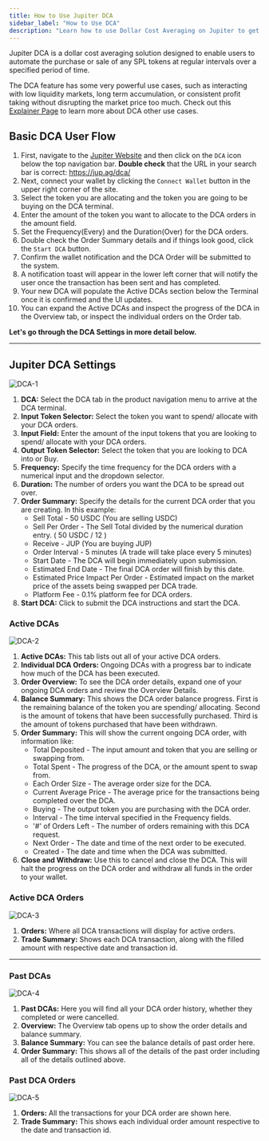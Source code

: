 ```yaml
---
title: How to Use Jupiter DCA
sidebar_label: "How to Use DCA"
description: "Learn how to use Dollar Cost Averaging on Jupiter to get the best price on your trades."
---
```


<head>
    <title>How to use Dollar Cost Averaging (DCA) on Jupiter</title>
    <meta name="twitter:card" content="summary" />
</head>

Jupiter DCA is a dollar cost averaging solution designed to enable users to automate the purchase or sale of any SPL tokens at regular intervals over a specified period of time.

The DCA feature has some very powerful use cases, such as interacting with low liquidity markets, long term accumulation, or consistent profit taking without disrupting the market price too much. Check out this [Explainer Page](https://station.jup.ag/guides/dca/explainer) to learn more about DCA other use cases.

## Basic DCA User Flow

1. First, navigate to the [Jupiter Website](https://jup.ag/) and then click on the `DCA` icon below the top navigation bar. **Double check** that the URL in your search bar is correct: https://jup.ag/dca/
2. Next, connect your wallet by clicking the `Connect Wallet` button in the upper right corner of the site.
3. Select the token you are allocating and the token you are going to be buying on the DCA terminal.
4. Enter the amount of the token you want to allocate to the DCA orders in the amount field. 
5. Set the Frequency(Every) and the Duration(Over) for the DCA orders. 
6. Double check the Order Summary details and if things look good, click the `Start DCA` button.
7. Confirm the wallet notification and the DCA Order will be submitted to the system. 
8. A notification toast will appear in the lower left corner that will notify the user once the transaction has been sent and has completed.
9. Your new DCA will populate the Active DCAs section below the Terminal once it is confirmed and the UI updates.
10. You can expand the Active DCAs and inspect the progress of the DCA in the Overview tab, or inspect the individual orders on the Order tab.

**Let's go through the DCA Settings in more detail below.**

---

## Jupiter DCA Settings

![DCA-1](../img/dca/dca-1.png)

1. **DCA:** Select the DCA tab in the product navigation menu to arrive at the DCA terminal.
2. **Input Token Selector:** Select the token you want to spend/ allocate with your DCA orders.
3. **Input Field:** Enter the amount of the input tokens that you are looking to spend/ allocate with your DCA orders.
4. **Output Token Selector:** Select the token that you are looking to DCA into or Buy.
5. **Frequency:** Specify the time frequency for the DCA orders with a numerical input and the dropdown selector.
6. **Duration:** The number of orders you want the DCA to be spread out over. 
7. **Order Summary:** Specify the details for the current DCA order that you are creating. 
    In this example:
    - Sell Total - 50 USDC (You are selling USDC)
    - Sell Per Order - The Sell Total divided by the numerical duration entry. ( 50 USDC / 12 )
    - Receive - JUP (You are buying JUP)
    - Order Interval - 5 minutes (A trade will take place every 5 minutes)
    - Start Date - The DCA will begin immediately upon submission.
    - Estimated End Date - The final DCA order will finish by this date.
    - Estimated Price Impact Per Order - Estimated impact on the market price of the assets being swapped per DCA trade.
    - Platform Fee - 0.1% platform fee for DCA orders.
8. **Start DCA:** Click to submit the DCA instructions and start the DCA.

### Active DCAs

![DCA-2](../img/dca/dca-2.png)

1. **Active DCAs:** This tab lists out all of your active DCA orders.
2. **Individual DCA Orders:** Ongoing DCAs with a progress bar to indicate how much of the DCA has been executed.
3. **Order Overview:** To see the DCA order details, expand one of your ongoing DCA orders and review the Overview Details.
4. **Balance Summary:** This shows the DCA order balance progress. First is the remaining balance of the token you are spending/ allocating. Second is the amount of tokens that have been successfully purchased. Third is the amount of tokens purchased that have been withdrawn.
5. **Order Summary:** This will show the current ongoing DCA order, with information like:
    - Total Deposited - The input amount and token that you are selling or swapping from.
    - Total Spent - The progress of the DCA, or the amount spent to swap from.
    - Each Order Size - The average order size for the DCA.
    - Current Average Price - The average price for the transactions being completed over the DCA.
    - Buying - The output token you are purchasing with the DCA order.
    - Interval - The time interval specified in the Frequency fields.
    - '#' of Orders Left - The number of orders remaining with this DCA request.
    - Next Order - The date and time of the next order to be executed.
    - Created - The date and time when the DCA was submitted.
6. **Close and Withdraw:** Use this to cancel and close the DCA. This will halt the progress on the DCA order and withdraw all funds in the order to your wallet. 

### Active DCA Orders
![DCA-3](../img/dca/dca-3.png)

1. **Orders:** Where all DCA transactions will display for active orders.
2. **Trade Summary:** Shows each DCA transaction, along with the filled amount with respective date and transaction id.

---

### Past DCAs

![DCA-4](../img/dca/dca-4.png)

1. **Past DCAs:** Here you will find all your DCA order history, whether they completed or were cancelled.
2. **Overview:** The Overview tab opens up to show the order details and balance summary.
3. **Balance Summary:** You can see the balance details of past order here.
4. **Order Summary:** This shows all of the details of the past order including all of the details outlined above.

### Past DCA Orders
![DCA-5](../img/dca/dca-5.png)

1. **Orders:** All the transactions for your DCA order are shown here.
2. **Trade Summary:** This shows each individual order amount respective to the date and transaction id.
